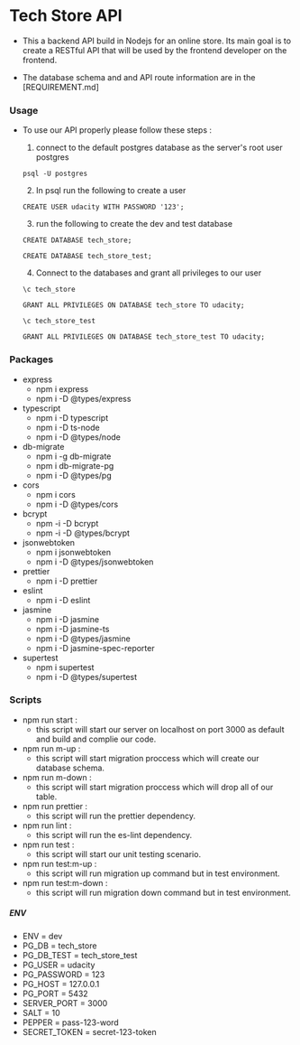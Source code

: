 # Tech Store API

- This a backend API build in Nodejs for an online store. Its main goal is to create a RESTful API that will be used by the frontend developer on the frontend.

- The database schema and and API route information are in the [REQUIREMENT.md]

### Usage

- To use our API properly please follow these steps :

  1. connect to the default postgres database as the server's root user postgres

  ```
  psql -U postgres
  ```

  2. In psql run the following to create a user

  ```
  CREATE USER udacity WITH PASSWORD '123';
  ```

  3. run the following to create the dev and test database

  ```
  CREATE DATABASE tech_store;
  ```

  ```
  CREATE DATABASE tech_store_test;
  ```

  4. Connect to the databases and grant all privileges to our user

  ```
  \c tech_store
  ```

  ```
  GRANT ALL PRIVILEGES ON DATABASE tech_store TO udacity;
  ```

  ```
  \c tech_store_test
  ```

  ```
  GRANT ALL PRIVILEGES ON DATABASE tech_store_test TO udacity;
  ```

### Packages

- express
  - npm i express
  - npm i -D @types/express
- typescript
  - npm i -D typescript
  - npm i -D ts-node
  - npm i -D @types/node
- db-migrate
  - npm i -g db-migrate
  - npm i db-migrate-pg
  - npm i -D @types/pg
- cors
  - npm i cors
  - npm i -D @types/cors
- bcrypt
  - npm -i -D bcrypt
  - npm -i -D @types/bcrypt
- jsonwebtoken
  - npm i jsonwebtoken
  - npm i -D @types/jsonwebtoken
- prettier
  - npm i -D prettier
- eslint
  - npm i -D eslint
- jasmine
  - npm i -D jasmine
  - npm i -D jasmine-ts
  - npm i -D @types/jasmine
  - npm i -D jasmine-spec-reporter
- supertest
  - npm i supertest
  - npm i -D @types/supertest

### Scripts

- npm run start :
  - this script will start our server on localhost on port 3000 as default and build and complie our code.
- npm run m-up :
  - this script will start migration proccess which will create our database schema.
- npm run m-down :
  - this script will start migration proccess which will drop all of our table.
- npm run prettier :
  - this script will run the prettier dependency.
- npm run lint :
  - this script will run the es-lint dependency.
- npm run test :
  - this script will start our unit testing scenario.
- npm run test:m-up :
  - this script will run migration up command but in test environment.
- npm run test:m-down :
  - this script will run migration down command but in test environment.

##### ENV

- ENV = dev
- PG_DB = tech_store
- PG_DB_TEST = tech_store_test
- PG_USER = udacity
- PG_PASSWORD = 123
- PG_HOST = 127.0.0.1
- PG_PORT = 5432
- SERVER_PORT = 3000
- SALT = 10
- PEPPER = pass-$1$2$3$-word
- SECRET_TOKEN = secret-$1$2$3$-token
